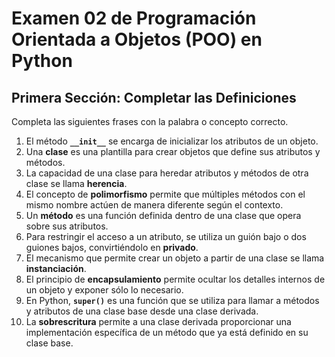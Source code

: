 # Examen 02 de Programación Orientada a Objetos (POO) en Python

## Primera Sección: Completar las Definiciones

Completa las siguientes frases con la palabra o concepto correcto.

1. El método **`__init__`** se encarga de inicializar los atributos de un objeto.
2. Una **clase** es una plantilla para crear objetos que define sus atributos y métodos.
3. La capacidad de una clase para heredar atributos y métodos de otra clase se llama **herencia**.
4. El concepto de **polimorfismo** permite que múltiples métodos con el mismo nombre actúen de manera diferente según el contexto.
5. Un **método** es una función definida dentro de una clase que opera sobre sus atributos.
6. Para restringir el acceso a un atributo, se utiliza un guión bajo o dos guiones bajos, convirtiéndolo en **privado**.
7. El mecanismo que permite crear un objeto a partir de una clase se llama **instanciación**.
8. El principio de **encapsulamiento** permite ocultar los detalles internos de un objeto y exponer sólo lo necesario.
9. En Python, **`super()`** es una función que se utiliza para llamar a métodos y atributos de una clase base desde una clase derivada.
10. La **sobrescritura** permite a una clase derivada proporcionar una implementación específica de un método que ya está definido en su clase base.
